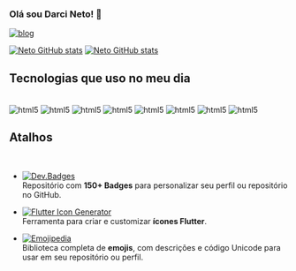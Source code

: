 ### Olá sou Darci Neto! 👋

[![blog](https://img.shields.io/badge/Instagram-E4405F?style=for-the-badge&logo=instagram&logoColor=white)](http://instagram.com/@netofogagnollo)

[![Neto GitHub stats](https://github-readme-stats.vercel.app/api?username=netofogagnollo&show_icons=true&theme=dracula)](https://github.com/infosolutions-dev/iceasa-tabela-preco)
[![Neto GitHub stats](https://github-readme-stats.vercel.app/api/top-langs?username=netofogagnollo&theme=blue-green)](https://github.com/infosolutions-dev/iceasa-tabela-preco)

## Tecnologias que uso no meu dia

<div style="display: inline_block"><br/>
<img align="center" alt ="html5"src="https://img.shields.io/badge/Dart-0175C2?style=for-the-badge&logo=dart&logoColor=white"/>
<img align="center" alt ="html5"src="https://img.shields.io/badge/Flutter-02569B?style=for-the-badge&logo=flutter&logoColor=white"/>
<img align="center" alt ="html5"src="https://img.shields.io/badge/SQLite-07405E?style=for-the-badge&logo=sqlite&logoColor=white"/>
<img align="center" alt ="html5"src="https://img.shields.io/badge/Figma-F24E1E?style=for-the-badge&logo=figma&logoColor=white"/>
<img align="center" alt ="html5"src="https://img.shields.io/badge/Fedora-294172?style=for-the-badge&logo=fedora&logoColor=white"/>
<img align="center" alt ="html5"src="https://img.shields.io/badge/PostgreSQL-316192?style=for-the-badge&logo=postgresql&logoColor=white"/>
<img align="center" alt ="html5"src="https://img.shields.io/badge/Linux-FCC624?style=for-the-badge&logo=linux&logoColor=black"/>
<img align="center" alt ="html5"src="https://img.shields.io/badge/Ubuntu-E95420?style=for-the-badge&logo=ubuntu&logoColor=white"/>
</div>

## Atalhos

<div style="display: inline_block"><br/>
  
- [![Dev.Badges](https://img.shields.io/badge/Dev.to-Badges-orange?style=flat-square)](https://dev.to/envoy_/150-badges-for-github-pnk#contents)  
  Repositório com **150+ Badges** para personalizar seu perfil ou repositório no GitHub.  
 
- [![Flutter Icon Generator](https://img.shields.io/badge/Flutter-Icon%20Generator-blue?style=flat-square)](https://www.fluttericon.com/)  
  Ferramenta para criar e customizar **ícones Flutter**.

- [![Emojipedia](https://img.shields.io/badge/Emojipedia-Emojis-yellow?style=flat-square)](https://emojipedia.org/)  
  Biblioteca completa de **emojis**, com descrições e código Unicode para usar em seu repositório ou perfil.
  
</div>
